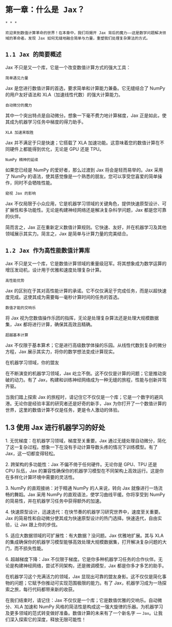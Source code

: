 # `第一章：什么是 Jax？`

`* * *`

`欢迎来到数值计算革命的世界！在本章中，我们将揭开 Jax 背后的魔力——这是数学问题解决领域的革命者。发现 Jax 如何无缝地融合简单与力量，重塑我们处理复杂算法的方式。`

## `1.1 Jax 的简要概述`

Jax 不只是又一个库，它是一个改变数值计算方式的强大工具：

`简单遇见力量`

Jax 是您进行数值计算的首选，要求简单和计算能力兼备。它无缝结合了 NumPy 的用户友好语法和 XLA（加速线性代数）的强大计算能力。

`自动微分的魔力`

其中一个突出特点是自动微分。想象一下毫不费力地计算梯度，Jax 正是如此，使其成为机器学习任务中梯度的得力助手。

`XLA 加速来取胜`

Jax 并不满足于只是快速；它搭载了 XLA 加速功能。这意味着您的数值计算在不同硬件上都能得到优化，无论是 GPU 还是 TPU。

`NumPy 精神的延续`

如果您已经是 NumPy 的爱好者，那么过渡到 Jax 将会是轻而易举的。Jax 采用了 NumPy 的语法，使其感觉像是一个熟悉的朋友。您可以享受您喜爱的简单操作，同时不会牺牲性能。

`窥视 Jax 的影响`

Jax 不仅局限于小众应用，它是机器学习领域的关键角色，提供快速原型设计、可扩展性和多功能性。无论是构建神经网络还是解决复杂科学问题，Jax 都是您可靠的伙伴。

简而言之，Jax 正在重新定义数值计算规则。它快速、友好，并在机器学习及其他领域展示其实力。简言之，Jax 是简单与计算力量的完美结合。

## `1.2 Jax 作为高性能数值计算库`

Jax 不只是又一个库，它是数值计算领域的重量级冠军。将其想象成为数学运算的增压发动机，设计用于优雅和速度处理复杂计算。

`高性能优势`

Jax 的区别在于其对高性能计算的承诺。它不仅仅满足于完成任务，而是以超快速度完成。这使其成为需要每一毫秒计算时间的任务的首选。

`数值才能的交响乐`

将 Jax 视为您数值操作乐团的指挥，无论是处理复杂算法还是处理大规模数据集，Jax 都将进行计算，确保其高效且精确。

`超越基本计算`

Jax 不仅限于基本算术；它是进行高级数学体操的乐园。从线性代数到复杂的微分方程，Jax 展示其实力，将你的数学想法变成计算现实。

在机器学习领域，你的盟友

在不断演变的机器学习领域，Jax 屹立不倒。这不仅仅是计算的问题；它是推动突破的动力。有了 Jax，构建和训练神经网络成为一种无缝的旅程，性能与创新并驾齐驱。

当我们踏上探索 Jax 的旅程时，请记住它不仅仅是一个库；它是一个数字的避风港。无论你是经验丰富的研究者还是好奇的新手，Jax 为你打开了一个数值计算的世界，这里的数值计算不仅是任务，更是令人激动的体验。

## 1.3 使用 Jax 进行机器学习的好处

1\. 无忧梯度：在机器学习领域，梯度至关重要。Jax 通过无缝处理自动微分，简化了这一复杂过程。想象一下在没有手动计算导数头疼的情况下训练模型。有了 Jax，这一切都变得轻松。

2\. 跨架构的多功能性：Jax 不偏不倚于任何硬件。无论你是 GPU、TPU 还是 CPU 队伍，Jax 的兼容性确保你的机器学习模型在不同架构上高效运行。这是你在多样化计算环境中需要的灵活性。

3\. NumPy 的直观接纳：对于精通 NumPy 的人来说，转向 Jax 就像进行一场流畅的舞蹈。Jax 采用 NumPy 的直观语法，使学习曲线平缓。你将享受到 NumPy 的简易性，并在机器学习任务中获得额外的加速。

4\. 快速原型设计，迅速迭代：在快节奏的机器学习研究世界中，速度至关重要。Jax 的简易性和自动微分使其成为快速原型设计的热门选择。快速迭代，自由实验，让 Jax 跟上你的步伐。

5\. 适应大数据领域的可扩展性：有大数据？没问题。Jax 优雅地扩展。其与 XLA 的集成确保你的机器学习模型能够高效处理大规模数据集，打开解决复杂问题的大门，而不损失性能。

6\. 超越梯度下降：Jax 不仅限于梯度。它是你多种机器学习任务的合作伙伴。无论是构建神经网络，尝试不同架构，还是微调模型，Jax 都是你多才多艺的助手。

在机器学习这个充满活力的领域，Jax 显现出可靠的盟友身影。这不仅仅是简化事物的问题；它赋予你推动可实现范围极限的能力。有了 Jax，机器学习成为一场探索之旅，每行代码都带来新的收获。

在我们结束时，请记住：Jax 不仅仅是一个库；它是数值优雅的交响乐。自动微分、XLA 加速和 NumPy 风格的简洁性是构成这一强大旋律的乐器。为机器学习及更多领域的范式转变做好准备。数值计算的未来有了一个新名字 — `Jax`。让我们深入探索它的深度，释放无限可能性！
